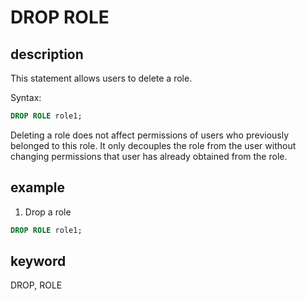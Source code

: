 # DROP ROLE

## description

This statement allows users to delete a role.

Syntax:

```sql
DROP ROLE role1;
```

 Deleting a role does not affect permissions of users who previously belonged to this role. It only decouples the role from the user without changing permissions that user has already obtained from the role.

## example

1. Drop a role

  ```sql
  DROP ROLE role1;
  ```

## keyword

   DROP, ROLE
